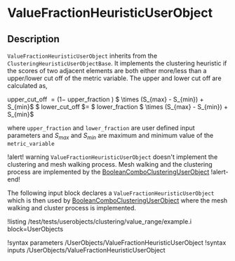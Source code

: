 # ValueFractionHeuristicUserObject

## Description

`ValueFractionHeuristicUserObject` inherits from the `ClusteringHeuristicUserObjectBase`.
It implements the clustering heuristic if the scores of two adjacent
elements are both either more/less than a upper/lower cut off of the metric variable.
The upper and lower cut off are calculated as,

upper_cut_off $= (1 -$ upper_fraction $)$ $ \times (S_{max} - S_{min}) + S_{min}$ $
lower_cut_off $= $ lower_fraction $ \times (S_{max} - S_{min}) + S_{min}$

where `upper_fraction` and `lower_fraction` are user defined input parameters and $S_{max}$ and
$S_{min}$ are maximum and minimum value of the `metric_variable`

!alert! warning
`ValueFractionHeuristicUserObject` doesn't implement the clustering and mesh walking process. Mesh walking and the clustering process are implemented
by the [BooleanComboClusteringUserObject](BooleanComboClusteringUserObject.md)
!alert-end!

The following input block declares a `ValueFractionHeuristicUserObject` which
is then used by [BooleanComboClusteringUserObject](BooleanComboClusteringUserObject.md)
where the mesh walking and cluster process is implemented.

!listing /test/tests/userobjects/clustering/value_range/example.i
block=UserObjects

!syntax parameters /UserObjects/ValueFractionHeuristicUserObject
!syntax inputs /UserObjects/ValueFractionHeuristicUserObject